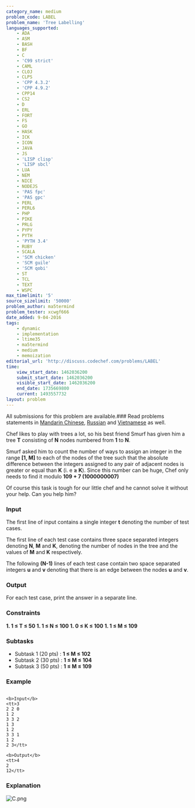 ```yaml
---
category_name: medium
problem_code: LABEL
problem_name: 'Tree Labelling'
languages_supported:
    - ADA
    - ASM
    - BASH
    - BF
    - C
    - 'C99 strict'
    - CAML
    - CLOJ
    - CLPS
    - 'CPP 4.3.2'
    - 'CPP 4.9.2'
    - CPP14
    - CS2
    - D
    - ERL
    - FORT
    - FS
    - GO
    - HASK
    - ICK
    - ICON
    - JAVA
    - JS
    - 'LISP clisp'
    - 'LISP sbcl'
    - LUA
    - NEM
    - NICE
    - NODEJS
    - 'PAS fpc'
    - 'PAS gpc'
    - PERL
    - PERL6
    - PHP
    - PIKE
    - PRLG
    - PYPY
    - PYTH
    - 'PYTH 3.4'
    - RUBY
    - SCALA
    - 'SCM chicken'
    - 'SCM guile'
    - 'SCM qobi'
    - ST
    - TCL
    - TEXT
    - WSPC
max_timelimit: '5'
source_sizelimit: '50000'
problem_author: ma5termind
problem_tester: xcwgf666
date_added: 9-04-2016
tags:
    - dynamic
    - implementation
    - ltime35
    - ma5termind
    - medium
    - memoization
editorial_url: 'http://discuss.codechef.com/problems/LABEL'
time:
    view_start_date: 1462036200
    submit_start_date: 1462036200
    visible_start_date: 1462036200
    end_date: 1735669800
    current: 1493557732
layout: problem
---
```

All submissions for this problem are available.###  Read problems statements in [Mandarin Chinese](http://www.codechef.com/download/translated/LTIME35/mandarin/LABEL.pdf), [Russian](http://www.codechef.com/download/translated/LTIME35/russian/LABEL.pdf) and [Vietnamese](http://www.codechef.com/download/translated/LTIME35/vietnamese/LABEL.pdf) as well.

Chef likes to play with trees a lot, so his best friend Smurf has given him a tree **T** consisting of **N** nodes numbered from **1** to **N**.

Smurf asked him to count the number of ways to assign an integer in the range **\[1, M\]** to each of the nodes of the tree such that the absolute difference between the integers assigned to any pair of adjacent nodes is greater or equal than **K** (i. e **≥ K**). Since this number can be huge, Chef only needs to find it modulo **109 + 7 (1000000007)**

Of course this task is tough for our little chef and he cannot solve it without your help. Can you help him?

### Input

The first line of input contains a single integer **t** denoting the number of test cases.

The first line of each test case contains three space separated integers denoting **N**, **M** and **K**, denoting the number of nodes in the tree and the values of **M** and **K** respectively.

The following **(N-1)** lines of each test case contain two space separated integers **u** and **v** denoting that there is an edge between the nodes **u** and **v**.

### Output

For each test case, print the answer in a separate line.

### Constraints

**1. 1 ≤ T ≤ 50** 
**1. 1 ≤ N ≤ 100** 
**1. 0 ≤ K ≤ 100** 
**1. 1 ≤ M ≤ 109** 
### Subtasks

- Subtask 1 (20 pts) : **1 ≤ M ≤ 102**
- Subtask 2 (30 pts) : **1 ≤ M ≤ 104**
- Subtask 3 (50 pts) : **1 ≤ M ≤ 109**

### Example

```

<b>Input</b>
<tt>3
2 2 0
1 2
3 3 2
1 3
1 2
3 3 1
1 2
2 3</tt>

<b>Output</b>
<tt>4
2
12</tt>

```
### Explanation

![](https://s3.amazonaws.com/hr-challenge-images/15909/1461164061-a8af760fd8-C.png "C.png")